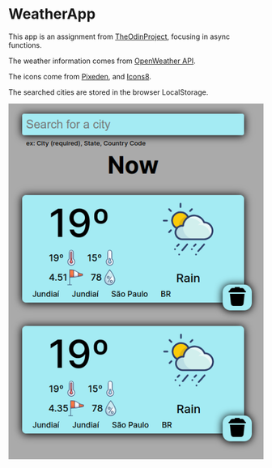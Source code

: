 # WeatherApp

This app is an assignment from [TheOdinProject](https://www.theodinproject.com/lessons/node-path-javascript-weather-app), focusing in async functions.

The weather information comes from [OpenWeather API](https://openweathermap.org/current#one).

The icons come from [Pixeden](https://www.pixeden.com/media-icons/the-color-icons-set-weather), and [Icons8](https://icons8.com/icons/set/delete).

The searched cities are stored in the browser LocalStorage.

<p align="center" ><img src="./screenshot.png" /> </p>